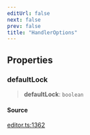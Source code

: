 ```yaml
---
editUrl: false
next: false
prev: false
title: "HandlerOptions"
---
```


## Properties

### defaultLock

> **defaultLock**: `boolean`

#### Source

[editor.ts:1362](https://github.com/dgmjs/dgmjs/blob/main/packages/core/src/editor.ts#L1362)
